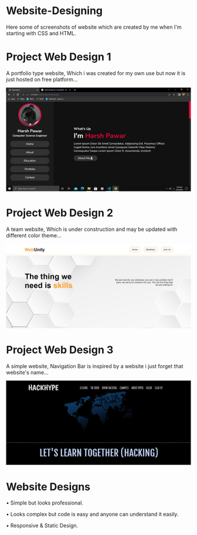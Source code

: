 # Website-Designing
Here some of screenshots of website which are created by me when I'm starting with CSS and HTML.

# Project Web Design 1
A portfolio type website, Which i was created for my own use but now it is just hosted on free platform...

![Screenshot](https://github.com/hyperdgx/Website-Designing/blob/main/Project%20Web%20Design%201/Screenshot%20(4).png)


# Project Web Design 2
A team website, Which is under construction and may be updated with different color theme...

![Screenshot](https://github.com/hyperdgx/Website-Designing/blob/main/Project%20Web%20Design%202/Screenshot%202022-10-06%20213311.jpg)

# Project Web Design 3
A simple website, Navigation Bar is inspired by a website i just forget that website's name...

![Screenshot](https://github.com/hyperdgx/Website-Designing/blob/main/Project%20Web%20Design%203/Screenshot%202022-10-06%20212843.jpg)

# Website Designs 

• Simple but looks professional.

• Looks complex but code is easy and anyone can understand it easily.

• Responsive & Static Design.
